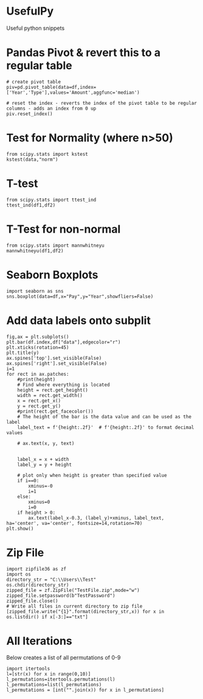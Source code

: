 # UsefulPy
Useful python snippets

# Pandas Pivot & revert this to a regular table
```
# create pivot table
piv=pd.pivot_table(data=df,index=['Year','Type'],values='Amount',aggfunc='median')

# reset the index - reverts the index of the pivot table to be regular columns - adds an index from 0 up
piv.reset_index()
```

# Test for Normality (where n>50)
```
from scipy.stats import kstest
kstest(data,"norm")
```
# T-test
```
from scipy.stats import ttest_ind
ttest_ind(df1,df2)
```

# T-Test for non-normal 
```
from scipy.stats import mannwhitneyu
mannwhitneyu(df1,df2)
```

# Seaborn Boxplots
```
import seaborn as sns
sns.boxplot(data=df,x="Pay",y="Year",showfliers=False)
```

# Add data labels onto subplit
```
fig,ax = plt.subplots()
plt.bar(df.index,df["data"],edgecolor="r")
plt.xticks(rotation=45)
plt.title(y)
ax.spines['top'].set_visible(False)
ax.spines['right'].set_visible(False)    
i=1
for rect in ax.patches:
    #print(height)
    # Find where everything is located
    height = rect.get_height()
    width = rect.get_width()
    x = rect.get_x()
    y = rect.get_y()
    #print(rect.get_facecolor())
    # The height of the bar is the data value and can be used as the label
    label_text = f'{height:.2f}'  # f'{height:.2f}' to format decimal values

    # ax.text(x, y, text)
    

    label_x = x + width
    label_y = y + height

    # plot only when height is greater than specified value
    if i==0:
        xminus=-0
        i=1
    else:
        xminus=0
        i=0
    if height > 0:
        ax.text(label_x-0.3, (label_y)+xminus, label_text, ha='center', va='center', fontsize=14,rotation=70)
plt.show()
```

# Zip File
```
import zipfile36 as zf
import os
directory_str = "C:\\Users\\Test"
os.chdir(directory_str)
zipped_file = zf.ZipFile("TestFile.zip",mode="w")
zipped_file.setpassword(b"TestPassword")
zipped_file.close()
# Write all files in current directory to zip file
[zipped_file.write("{1}".format(directory_str,x)) for x in os.listdir() if x[-3:]=="txt"]
```
# All Iterations
Below creates a list of all permutations of 0-9 
```
import itertools
l=[str(x) for x in range(0,10)]
l_permutations=itertools.permutations(l)
l_permutations=list(l_permutations)
l_permutations = [int("".join(x)) for x in l_permutations]
```

